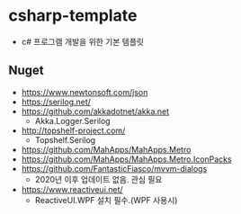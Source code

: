 # csharp-template
- c# 프로그램 개발을 위한 기본 템플릿

## Nuget
- https://www.newtonsoft.com/json
- https://serilog.net/
- https://github.com/akkadotnet/akka.net
  - Akka.Logger.Serilog
- http://topshelf-project.com/
  - Topshelf.Serilog
- https://github.com/MahApps/MahApps.Metro
- https://github.com/MahApps/MahApps.Metro.IconPacks
- https://github.com/FantasticFiasco/mvvm-dialogs
  - 2020년 이후 업데이트 없음. 관심 필요
- https://www.reactiveui.net/
  - ReactiveUI.WPF 설치 필수.(WPF 사용시)

